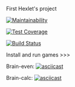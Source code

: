 First Hexlet's project

[![Maintainability](https://api.codeclimate.com/v1/badges/3c2434b2f8269356d1cf/maintainability)](https://codeclimate.com/github/Luckybox59/project-lvl1-s352/maintainability)

[![Test Coverage](https://api.codeclimate.com/v1/badges/3c2434b2f8269356d1cf/test_coverage)](https://codeclimate.com/github/Luckybox59/project-lvl1-s352/test_coverage)

[![Build Status](https://travis-ci.org/Luckybox59/project-lvl1-s352.svg?branch=master)](https://travis-ci.org/Luckybox59/project-lvl1-s352)

Install and run games >>>

Brain-even:
[![asciicast](https://asciinema.org/a/wTFYeTsYwIFdqBau1jDqUN3lW.png)](https://asciinema.org/a/wTFYeTsYwIFdqBau1jDqUN3lW)

Brain-calc:
[![asciicast](https://asciinema.org/a/DguOZKhSa0RX71kzUsgLrDFgn.png)](https://asciinema.org/a/DguOZKhSa0RX71kzUsgLrDFgn)